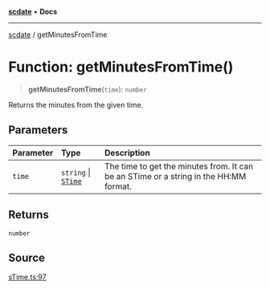 [**scdate**](../README.md) • **Docs**

---

[scdate](../README.md) / getMinutesFromTime

# Function: getMinutesFromTime()

> **getMinutesFromTime**(`time`): `number`

Returns the minutes from the given time.

## Parameters

| Parameter | Type                                       | Description                                                                           |
| :-------- | :----------------------------------------- | :------------------------------------------------------------------------------------ |
| `time`    | `string` \| [`STime`](../classes/STime.md) | The time to get the minutes from. It can be an STime or a string in the HH:MM format. |

## Returns

`number`

## Source

[sTime.ts:97](https://github.com/ericvera/scdate/blob/main/src/sTime.ts#L97)
